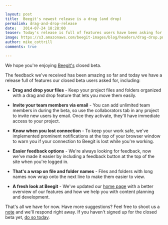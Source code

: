 ```yaml
---

layout: post
title:  Beegit's newest release is a drag (and drop)
permalink: drag-and-drop-release
date:   2014-07-24 18:28:00
teaser: Today's release is full of features users have been asking for during our closed beta, including drag and drop organization for files and folders.
image: https://s3.amazonaws.com/beegit-images/blog/headers/drag-drop.png
author: mike_cottrill
comments: true

---
```


We hope you're enjoying [Beegit's](https://beegit.com) closed beta. 

The feedback we've received has been amazing so far and today we have a release full of features our closed beta users asked for, including: 

* **Drag and drop your files** - Keep your project files and folders organized with a drag and drop feature that lets you move them easily. 

* **Invite your team members via email** - You can add unlimited team members in during the beta, so use the collaborators tab in any project to invite new users by email. Once they activate, they'll have immediate access to your project.

* **Know when you lost connection** - To keep your work safe, we've implemented prominent notifications at the top of your browser window to warn you if your connection to Beegit is lost while you're working. 

* **Easier feedback options** - We're always looking for feedback, now we've made it easier by including a feedback button at the top of the site when you're logged in.
 
* **That's a wrap on file and folder names** - Files and folders with long names now wrap onto the next line to make them easier to view. 

* **A fresh look at Beegit** - We've updated our [home page](https://beegit.com) with a better overview of our features and how we help you with content planning and development.

That's all we have for now. Have more suggestions? Feel free to shoot us a [note](mailto:support@beegit.com) and we'll respond right away. If you haven't signed up for the closed beta yet, [do so today](https://beegit.com/signup). 
